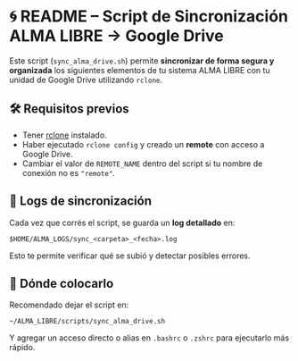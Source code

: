 # 🌀 README – Script de Sincronización ALMA LIBRE → Google Drive

Este script (`sync_alma_drive.sh`) permite **sincronizar de forma segura y organizada** los siguientes elementos de tu sistema ALMA LIBRE con tu unidad de Google Drive utilizando `rclone`.


## 🛠️ Requisitos previos

- Tener [rclone](https://rclone.org/downloads/) instalado.
- Haber ejecutado `rclone config` y creado un **remote** con acceso a Google Drive.
- Cambiar el valor de `REMOTE_NAME` dentro del script si tu nombre de conexión no es `"remote"`.


## 📂 Logs de sincronización

Cada vez que corrés el script, se guarda un **log detallado** en:

```
$HOME/ALMA_LOGS/sync_<carpeta>_<fecha>.log
```

Esto te permite verificar qué se subió y detectar posibles errores.


## 📎 Dónde colocarlo

Recomendado dejar el script en:
```
~/ALMA_LIBRE/scripts/sync_alma_drive.sh
```

Y agregar un acceso directo o alias en `.bashrc` o `.zshrc` para ejecutarlo más rápido.


